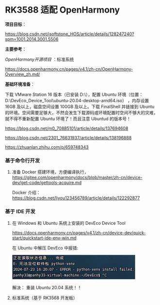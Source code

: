 # **RK3588 适配 OpenHarmony**

**项目目标**： 

https://blog.csdn.net/isoftstone_HOS/article/details/128247240?spm=1001.2014.3001.5506

**主要参考**： 

*OpenHarmony开源项目* ：标准系统

https://docs.openharmony.cn/pages/v4.1/zh-cn/OpenHarmony-Overview_zh.md/

**基础环境准备**： 

下载 VMware Station 16 版本（已安装 D:\），配置 Ubuntu 环境（位置：D:\DevEco_Device_Tool\ubuntu-20.04-desktop-amd64.iso） ，内存设置 16GB 及以上，磁盘空间设置 100GB 及以上。下载 FinalShell 并链接到 Ubuntu 的环境。空间需要足够大，不然会发生下载源码或环境配置时空间不够大的灾难，就不得不重新配置 Ubuntu 环境了！而且注意 Ubuntud 的版本号！

https://blog.csdn.net/m0_70885101/article/details/137694608

https://blog.csdn.net/2301_76631937/article/details/138196888

https://zhuanlan.zhihu.com/p/659748343

### 基于命令行开发

1. 准备 Docker 搭建环境，方便编译执行，https://gitee.com/openharmony/docs/blob/master/zh-cn/device-dev/get-code/gettools-acquire.md 

    Docker 介绍：https://blog.csdn.net/liyou123456789/article/details/122292877

### 基于 IDE 开发

1. 在 Windows 和 Ubuntu 系统上安装的 DevEco Device Tool

    https://docs.openharmony.cn/pages/v4.1/zh-cn/device-dev/quick-start/quickstart-ide-env-win.md

    在 Ubuntu 中解压 DevEco 中报错:

    ![alt text](image.png)

    解决： 重装 Ubuntu 20.04 系统！！

2. 标准系统（基于 RK3568 开发板）





